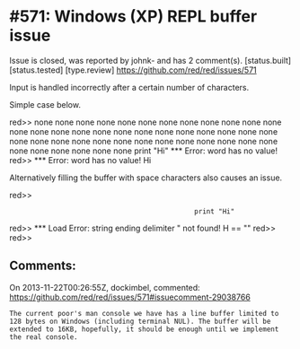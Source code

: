 
#571: Windows (XP) REPL buffer issue 
================================================================================
Issue is closed, was reported by johnk- and has 2 comment(s).
[status.built] [status.tested] [type.review]
<https://github.com/red/red/issues/571>

Input is handled incorrectly after a certain number of characters.

Simple case below.

red>> none none none none none none none none none none none none none none none none none none none
 none none none none none none none none none none none none none none none none none none none none
 none none none none none print "Hi"
**\* Error: word has no value!
red>> **\* Error: word has no value!
Hi

Alternatively filling the buffer with space characters also causes an issue.

red>>                                                

```
                                              print "Hi"
```

red>> **\* Load Error: string ending delimiter " not found!
H
== ""
red>> red>>



Comments:
--------------------------------------------------------------------------------

On 2013-11-22T00:26:55Z, dockimbel, commented:
<https://github.com/red/red/issues/571#issuecomment-29038766>

    The current poor's man console we have has a line buffer limited to 128 bytes on Windows (including terminal NUL). The buffer will be extended to 16KB, hopefully, it should be enough until we implement the real console.

